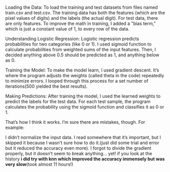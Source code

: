 Loading the Data: To load the training and test datasets from files named train.csv and test.csv. The training data has both the features (which are the pixel values of digits) and the labels (the actual digit). For test data, there are only features. To improve the math in training, I added a "bias term," which is just a constant value of 1, to every row of the data.

Understanding Logistic Regression: Logistic regression predicts probabilities for two categories (like 0 or 1). I used sigmoid function to calculate probabilities from weighted sums of the input features. Then, I decided anything above 0.5 should be predicted as 1, and anything below as 0.

Training the Model: To make the model learn, I used  gradient descent. It’s where the program adjusts the weights (called theta in the code) repeatedly to minimize errors. I looped through this process for a set number of iterations(500 yielded the best results).

Making Predictions: After training the model, I used the learned weights to predict the labels for the test data. For each test sample, the program calculates the probability using the sigmoid function and classifies it as 0 or 1.

That’s how I think it works. I’m sure there are mistakes, though. For example:

I didn’t normalize the input data. I read somewhere that it’s important, but I skipped it because I wasn’t sure how to do it.(just did some trial and error but it reduced the accuracy even more).
I forgot to divide the gradient properly, but it doesn’t seem to break anything… yet!
if you look at the history **i did try with knn which improved the accuracy immensely but was very slow**(took almost 11 hours!)
